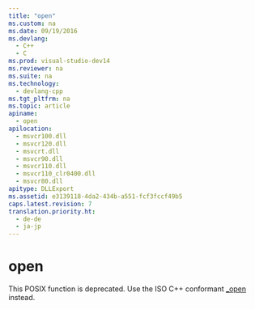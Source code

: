```yaml
---
title: "open"
ms.custom: na
ms.date: 09/19/2016
ms.devlang: 
  - C++
  - C
ms.prod: visual-studio-dev14
ms.reviewer: na
ms.suite: na
ms.technology: 
  - devlang-cpp
ms.tgt_pltfrm: na
ms.topic: article
apiname: 
  - open
apilocation: 
  - msvcr100.dll
  - msvcr120.dll
  - msvcrt.dll
  - msvcr90.dll
  - msvcr110.dll
  - msvcr110_clr0400.dll
  - msvcr80.dll
apitype: DLLExport
ms.assetid: e3139118-4da2-434b-a551-fcf3fccf49b5
caps.latest.revision: 7
translation.priority.ht: 
  - de-de
  - ja-jp
---
```

# open
This POSIX function is deprecated. Use the ISO C++ conformant [_open](../Topic/_open,%20_wopen.md) instead.